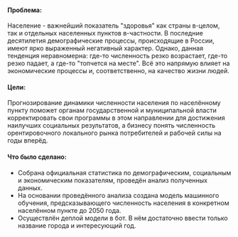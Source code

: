 #### Проблема:
Население - важнейший показатель "здоровья" как страны в-целом, так и отдельных населенных пунктов в-частности. В последние десятилетия демографические процессы, происходящие в России, имеют ярко выраженный негативный характер. Однако, данная тенденция неравномерна: где-то численность резко возрастает, где-то резко падает, а где-то "топчется на месте".
Всё это напрямую влияет на экономические процессы и, соответственно, на качество жизни людей.

#### Цели:
Прогнозирование динамики численности населения по населённому пункту поможет органам государственной и муниципальной власти корректировать свои программы в этом направлении для достижения наилучших социальных результатов, а бизнесу понять численность орентировочного локального рынка потребителей и рабочей силы на годы вперёд.

#### Что было сделано:
* Собрана официальная статистика по демографическим, социальным и экономическим показателям, проведён анализ полученных данных. 
* На основании проведённого анализа создана модель машинного обучения, предсказывающего численность населения в конкретном населённом пункте до 2050 года. 
* Осуществлён деплой модели в бот. В нём достаточно ввести только название города и интересующий год.
